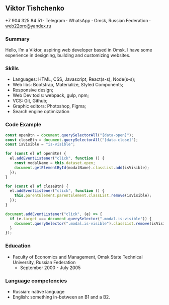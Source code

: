 ## **Viktor Tishchenko**

+7 904 325 84 51 · Telegram · WhatsApp · Omsk, Russian Federation · web22pro@yandex.ru

### Summary

Hello, I’m a Viktor, aspiring web developer based in Omsk. I have some experience in designing, building and customizing websites.

### Skills

- Languages: HTML, CSS, Javascript, React(s-s), Node(s-s);
- Web libs: Bootstrap, Materialize, Styled Components;
- Responsive design;
- Web Dev tools: webpack, gulp, npm;
- VCS: Git, Github;
- Graphic editors: Photoshop, Figma;
- Search engine optimization

### Code Example

```javascript
const openBtn = document.querySelectorAll("[data-open]");
const closeBtn = document.querySelectorAll("[data-close]");
const isVisible = "is-visible";

for (const el of openBtn) {
  el.addEventListener("click", function () {
    const modalName = this.dataset.open;
    document.getElementById(modalName).classList.add(isVisible);
  });
}

for (const el of closeBtn) {
  el.addEventListener("click", function () {
    this.parentElement.parentElement.classList.remove(isVisible);
  });
}

document.addEventListener("click", (e) => {
  if (e.target === document.querySelector(".modal.is-visible")) {
    document.querySelector(".modal.is-visible").classList.remove(isVisible);
  }
});
```

### Education

- Faculty of Economics and Management, Omsk State Technical University, Russian Federation
  - September 2000 - July 2005

### Language competencies

- Russian: native language
- English: something in-between an B1 and a B2.
